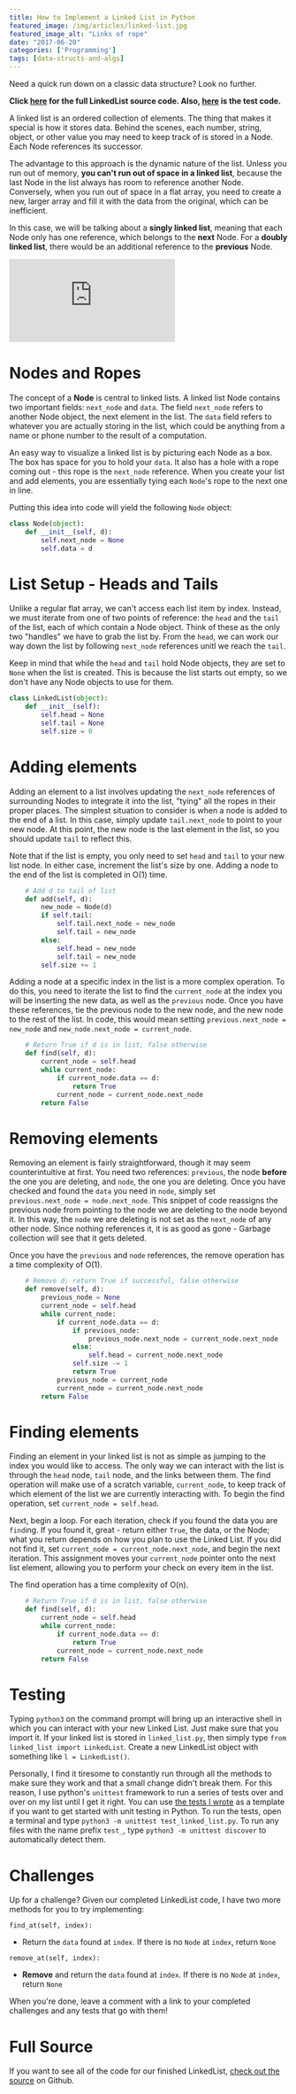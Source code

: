 ```yaml
---
title: How to Implement a Linked List in Python
featured_image: /img/articles/linked-list.jpg
featured_image_alt: "Links of rope"
date: "2017-06-20"
categories: ['Programming']
tags: [data-structs-and-algs]
---
```


Need a quick run down on a classic data structure? Look no further.

<!--truncate-->

**Click [here][list-src] for the full LinkedList source code. Also, [here][list-test] is the test code.**

A linked list is an ordered collection of elements. The thing that makes it special is how it stores data. Behind the scenes, each number, string, object, or other value you may need to keep track of is stored in a Node. Each Node references its successor.

The advantage to this approach is the dynamic nature of the list. Unless you run out of memory, **you can't run out of space in a linked list**, because the last Node in the list always has room to reference another Node. Conversely, when you run out of space in a flat array, you need to create a new, larger array and fill it with the data from the original, which can be inefficient.

In this case, we will be talking about a **singly linked list**, meaning that each Node only has one reference, which belongs to the **next** Node. For a __doubly linked list__, there would be an additional reference to the **previous** Node.

<iframe className="youtube-video-player" src="https://www.youtube.com/embed/KZVU2X4Dw8w" title="YouTube video player" frameBorder="0" allow="accelerometer; autoplay; clipboard-write; encrypted-media; gyroscope; picture-in-picture" allowFullScreen></iframe>

# Nodes and Ropes

The concept of a **Node** is central to linked lists. A linked list Node contains two important fields: `next_node` and `data`. The field `next_node` refers to another Node object, the next element in the list. The `data` field refers to whatever you are actually storing in the list, which could be anything from a name or phone number to the result of a computation.

An easy way to visualize a linked list is by picturing each Node as a box. The box has space for you to hold your `data`. It also has a hole with a rope coming out - this rope is the `next_node` reference. When you create your list and add elements, you are essentially tying each `Node`'s rope to the next one in line.

Putting this idea into code will yield the following `Node` object:

```python
class Node(object):
	def __init__(self, d):
		self.next_node = None
		self.data = d
```

# List Setup - Heads and Tails

Unlike a regular flat array, we can't access each list item by index. Instead, we must iterate from one of two points of reference: the `head` and the `tail` of the list, each of which contain a Node object. Think of these as the only two "handles" we have to grab the list by. From the `head`, we can work our way down the list by following `next_node` references unitl we reach the `tail`.

Keep in mind that while the `head` and `tail` hold Node objects, they are set to `None` when the list is created. This is because the list starts out empty, so we don't have any Node objects to use for them.

```python
class LinkedList(object):
	def __init__(self):
		self.head = None
		self.tail = None
		self.size = 0
```

# Adding elements

Adding an element to a list involves updating the `next_node` references of surrounding Nodes to integrate it into the list, "tying" all the ropes in their proper places. The simplest situation to consider is when a node is added to the end of a list. In this case, simply update `tail.next_node` to point to your new node. At this point, the new node is the last element in the list, so you should update `tail` to reflect this.

Note that if the list is empty, you only need to set `head` and `tail` to your new list node. In either case, increment the list's size by one. Adding a node to the end of the list is completed in O(1) time.

```python
	# Add d to tail of list
	def add(self, d):
		new_node = Node(d)
		if self.tail:
			self.tail.next_node = new_node
			self.tail = new_node
		else:
			self.head = new_node
			self.tail = new_node
		self.size += 1
```

Adding a node at a specific index in the list is a more complex operation. To do this, you need to iterate the list to find the `current_node` at the index you will be inserting the new data, as well as the `previous` node. Once you have these references, tie the previous node to the new node, and the new node to the rest of the list. In code, this would mean setting `previous.next_node = new_node` and `new_node.next_node = current_node`.

```python
	# Return True if d is in list, false otherwise
	def find(self, d):
		current_node = self.head
		while current_node:
			if current_node.data == d:
				return True
			current_node = current_node.next_node
		return False
```

# Removing elements

Removing an element is fairly straightforward, though it may seem counterintuitive at first. You need two references: `previous`, the node __before__ the one you are deleting, and `node`, the one you are deleting. Once you have checked and found the `data` you need in `node`, simply set `previous.next_node = node.next_node`. This snippet of code reassigns the previous node from pointing to the node we are deleting to the node beyond it. In this way, the `node` we are deleting is not set as the `next_node` of any other node. Since nothing references it, it is as good as gone - Garbage collection will see that it gets deleted.

Once you have the `previous` and `node` references, the remove operation has a time complexity of O(1).

```python
	# Remove d; return True if successful, false otherwise
	def remove(self, d):
		previous_node = None
		current_node = self.head
		while current_node:
			if current_node.data == d:
				if previous_node:
					previous_node.next_node = current_node.next_node
				else:
					self.head = current_node.next_node
				self.size -= 1
				return True
			previous_node = current_node
			current_node = current_node.next_node
		return False
```

# Finding elements

Finding an element in your linked list is not as simple as jumping to the index you would like to access. The only way we can interact with the list is through the `head` node, `tail` node, and the links between them. The find operation will make use of a scratch variable, `current_node`, to keep track of which element of the list we are currently interacting with. To begin the find operation, set `current_node = self.head`.

Next, begin a loop. For each iteration, check if you found the data you are `find`ing. If you found it, great - return either `True`, the data, or the Node; what you return depends on how you plan to use the Linked List. If you did not find it, set `current_node = current_node.next_node`, and begin the next iteration. This assignment moves your `current_node` pointer onto the next list element, allowing you to perform your check on every item in the list.

The find operation has a time complexity of O(n).

```python
	# Return True if d is in list, false otherwise
	def find(self, d):
		current_node = self.head
		while current_node:
			if current_node.data == d:
				return True
			current_node = current_node.next_node
		return False
```

# Testing

Typing `python3` on the command prompt will bring up an interactive shell in which you can interact with your new Linked List. Just make sure that you import it. If your linked list is stored in `linked_list.py`, then simply type `from linked_list import LinkedList`. Create a new LinkedList object with something like `l = LinkedList()`.

Personally, I find it tiresome to constantly run through all the methods to make sure they work and that a small change didn't break them. For this reason, I use python's `unittest` framework to run a series of tests over and over on my list until I get it right. You can use [the tests I wrote][list-test] as a template if you want to get started with unit testing in Python. To run the tests, open a terminal and type `python3 -m unittest test_linked_list.py`. To run any files with the name prefix `test_`, type `python3 -m unittest discover` to automatically detect them.

# Challenges

Up for a challenge? Given our completed LinkedList code, I have two more methods for you to try implementing:

`find_at(self, index):`

* Return the `data` found at `index`. If there is no `Node` at `index`, return `None`

`remove_at(self, index):`

* **Remove** and return the `data` found at `index`. If there is no `Node` at `index`, return `None`

When you're done, leave a comment with a link to your completed challenges and any tests that go with them!

# Full Source

If you want to see all of the code for our finished LinkedList, [check out the source][list-src] on Github.

[list-src]: https://github.com/stephengrice/youtube/blob/master/LinkedList/linked_list.py
[list-test]: https://github.com/stephengrice/youtube/blob/master/LinkedList/test_linked_list.py
